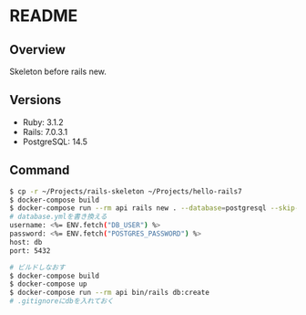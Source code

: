 # README
## Overview
Skeleton before rails new.

## Versions
- Ruby: 3.1.2
- Rails: 7.0.3.1
- PostgreSQL: 14.5

## Command
```bash
$ cp -r ~/Projects/rails-skeleton ~/Projects/hello-rails7
$ docker-compose build
$ docker-compose run --rm api rails new . --database=postgresql --skip-action-mailer --skip-action-mailbox --skip-action-text --skip-active-storage --skip-active-job --skip-action-cable --skip-jbuilder --skip-sprockets --skip-keeps -T --api
# database.ymlを書き換える
username: <%= ENV.fetch("DB_USER") %>
password: <%= ENV.fetch("POSTGRES_PASSWORD") %>
host: db
port: 5432

# ビルドしなおす
$ docker-compose build
$ docker-compose up
$ docker-compose run --rm api bin/rails db:create
# .gitignoreにdbを入れておく
```
